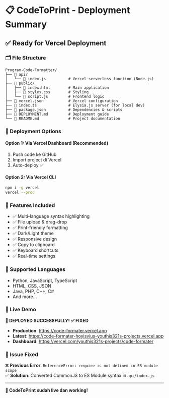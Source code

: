 # 📋 CodeToPrint - Deployment Summary

## ✅ Ready for Vercel Deployment

### 🗂️ File Structure
```
Program-Code-Formatter/
├── 📁 api/
│   └── 📄 index.js          # Vercel serverless function (Node.js)
├── 📁 public/
│   ├── 📄 index.html        # Main application
│   ├── 📄 styles.css        # Styling
│   └── 📄 script.js         # Frontend logic
├── 📄 vercel.json           # Vercel configuration
├── 📄 index.ts              # Elysia.js server (for local dev)
├── 📄 package.json          # Dependencies & scripts
├── 📄 DEPLOYMENT.md         # Deployment guide
└── 📄 README.md             # Project documentation
```

### 🔧 Deployment Options

#### Option 1: Via Vercel Dashboard (Recommended)
1. Push code ke GitHub
2. Import project di Vercel
3. Auto-deploy ✅

#### Option 2: Via Vercel CLI
```bash
npm i -g vercel
vercel --prod
```

### 🌟 Features Included
- ✅ Multi-language syntax highlighting
- ✅ File upload & drag-drop
- ✅ Print-friendly formatting
- ✅ Dark/Light theme
- ✅ Responsive design
- ✅ Copy to clipboard
- ✅ Keyboard shortcuts
- ✅ Real-time settings

### 🎯 Supported Languages
- Python, JavaScript, TypeScript
- HTML, CSS, JSON
- Java, PHP, C++, C#
- And more...

### 🔗 Live Demo
**🎉 DEPLOYED SUCCESSFULLY! ✅ FIXED**
- **Production**: https://code-formater.vercel.app
- **Latest**: https://code-formater-hoyisvius-youthis321s-projects.vercel.app
- **Dashboard**: https://vercel.com/youthis321s-projects/code-formater

### 🔧 Issue Fixed
❌ **Previous Error**: `ReferenceError: require is not defined in ES module scope`  
✅ **Solution**: Converted CommonJS to ES Module syntax in `api/index.js`

---
**🚀 CodeToPrint sudah live dan working!**
